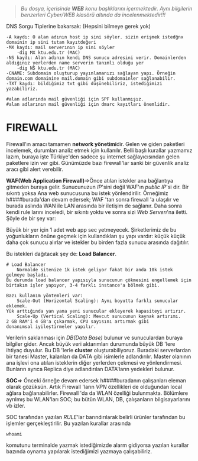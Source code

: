 > *Bu dosya, içerisinde **WEB** konu başlıklarını içermektedir. Aynı bilgilerin benzerleri Cyber/WEB klasörü altında da incelenmektedir!!!*

DNS Sorgu Tiplerine bakarsak: (Hepsini bilmeye gerek yok)

	-A kaydı: O alan adının host ip sini söyler. sizin erişmek istedğnx domainin ip sini tutan kayıtdeğeri
	-MX kaydı: mail serverının ip sini söyler
		-dig MX ktu.edu.tr (MAC)
	-NS kaydı: Alan adının kendi DNS sunucu adresini verir. Domainlerden aldığınız yerlerden name serverin tanımlı olduğu yer
		-dig NS ktu.edu.tr (MAC)
	-CNAME: Subdomain oluşturup yayınlamanızı sağlayan yapı. Örneğin domain.com domainine mail.domain gibi subdomainler sağlanabilir.
	-TXT kaydı: bildiğimiz txt gibi düşünebiliriz, istediğimizi
	yazabiliriz.
  
	#alan adlarında mail güvenliği için SPF kullanmışız.
	#alan adlarının mail güvenliği için dmarc kayıtları önemlidir.

# FIREWALL

Firewall'ın amacı tamamen **network yönetimi**dir. Gelen ve giden paketleri incelemek, durumları analiz etmek için kullanılır. Belli başlı kurallar yazmamız lazım, buraya işte Türkiye'den sadece şu internet sağlayıcısından gelen paketlere izin ver gibi. Günümüzde bazı firewall'lar sanki bir güvenlik analiz aracı gibi alert verebilir.

**WAF(Web Application Firewall)**=>Önce atılan istekler ana bağlantıya gitmeden buraya gelir. Sunucunuzun *IP*'sini değil WAF'ın *public IP*'si dir. Bir sıkıntı yoksa Ana web sunucusuna bu istek yönlendirilir. Örneğimiz h####burada'dan  devam edersek; WAF 'tan sonra firewall 'a ulaşılır ve burada aslında WAN ile LAN arasında bir iletişim de sağlanır. Daha sonra kendi rule larını inceledi, bir sıkıntı yoktu ve sonra sizi *Web Serverı*'na iletti. Şöyle de bir şey var:

Büyük bir yer için 1 adet web app sec yetmeyecek. Şirketlerimiz de bu yoğunlukların önüne geçmek için kullandıkları şu yapı vardır: küçük küçük daha çok sunucu alırlar ve istekler bu birden fazla sunucu arasında dağıtılır.

Bu istekleri dağıtacak şey de: **Load Balancer**.
```
# Load Balancer
	Normalde sitenize 1k istek geliyor fakat bir anda 10k istek gelmeye başladı.
Bu durumda load balancer yapısıyla sunucunun çökmesini engellemek için
birtakım işler yapıyor, 3-4 farklı instance'a bölmek gibi.

Bazı kullanım yöntemleri var:
	Scale-Out (Horizontal Scaling): Aynı boyutta farklı sunucular eklemek.
Yük arttığında yan yana yeni sunucular ekleyerek kapasiteyi artırır.
	Scale-Up (Vertical Scaling): Mevcut sunucunun kaynak artırımı.
2 GB RAM'i 4 GB'a çıkarmak, CPU sayısını artırmak gibi
donanımsal iyileştirmeler yapılır.
```

Verilerin saklanması için *DB(Data Base)* bulunur ve sunuculardan buraya bilgiler gider. Ancak büyük veri aktarımları durumunda büyük DB 'lere ihtiyaç duyulur. Bu DB 'lerle **cluster** 
oluşturabiliyoruz. Buradaki serverlardan bir tanesi Master, kalanları da DATA gibi isimlerle adlandırılır. Master olanının ana işlevi ona atılan isteklerin diğer yerlerden çekmesi ve yönlendirmesi. Bunların ayrıca Replica diye adlandırılan DATA'ların yedekleri bulunur. 

**SOC**=> Önceki örneğe devam edersek h####buradanın çalışanları eleman olarak gözüksün. Artık Firewall 'ların *VPN* özellikleri de olduğundan local ağlara bağlanabilirler. Firewall 'da da WLAN özelliği bulunmakta. Bölümlere ayrılmış bu WLAN'ları SOC; bu bütün WLAN, DB, çalışanların bilgisayarlarını vb izler.
	
SOC tarafından yazılan *RULE*'lar barındırılarak belirli ürünler tarafından bu işlemler gerçekleştirilir. Bu yazılan kurallar arasında 

	whoami
komutunu terminalde yazmak istediğimizde alarm gidiyorsa yazılan kurallar bazında oynama yapılarak istediğimizi yazmaya çalışabiliriz.
